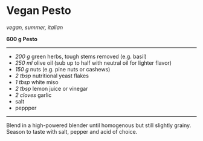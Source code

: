 # Vegan Pesto

*vegan, summer, italian*

**600 g Pesto**

--- 

- *200 g* green herbs, tough stems removed (e.g. basil)
- *250 ml* olive oil (sub up to half with neutral oil for lighter flavor)
- *150 g* nuts (e.g. pine nuts or cashews)
- *2 tbsp* nutritional yeast flakes
- *1 tbsp* white miso
- *2 tbsp* lemon juice or vinegar
- *2 cloves* garlic
- salt
- peppper

--- 

Blend in a high-powered blender until homogenous but still slightly grainy. Season to taste with salt, pepper and acid of choice.